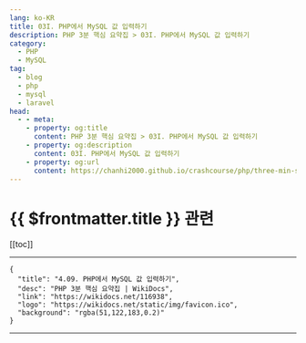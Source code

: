 ```yaml
---
lang: ko-KR
title: 03I. PHP에서 MySQL 값 입력하기
description: PHP 3분 핵심 요약집 > 03I. PHP에서 MySQL 값 입력하기
category: 
  - PHP
  - MySQL
tag: 
  - blog
  - php
  - mysql
  - laravel
head:
  - - meta:
    - property: og:title
      content: PHP 3분 핵심 요약집 > 03I. PHP에서 MySQL 값 입력하기
    - property: og:description
      content: 03I. PHP에서 MySQL 값 입력하기
    - property: og:url
      content: https://chanhi2000.github.io/crashcourse/php/three-min-summary/03-database/03I.html
---
```


# {{ $frontmatter.title }} 관련

[[toc]]

---

```component VPCard
{
  "title": "4.09. PHP에서 MySQL 값 입력하기",
  "desc": "PHP 3분 핵심 요약집 | WikiDocs",
  "link": "https://wikidocs.net/116938",
  "logo": "https://wikidocs.net/static/img/favicon.ico",
  "background": "rgba(51,122,183,0.2)"
}
```

---
